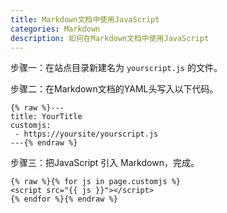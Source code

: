 ```yaml
---
title: Markdown文档中使用JavaScript
categories: Markdown
description: 如何在Markdown文档中使用JavaScript
---
```


步骤一：在站点目录新建名为 `yourscript.js` 的文件。

步骤二：在Markdown文档的YAML头写入以下代码。

```text
{% raw %}---
title: YourTitle
customjs:
 - https://yoursite/yourscript.js
---{% endraw %}
```

步骤三：把JavaScript 引入 Markdown，完成。

```text
{% raw %}{% for js in page.customjs %}
<script src="{{ js }}"></script>
{% endfor %}{% endraw %}
```